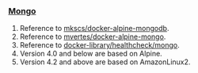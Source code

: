 ### [Mongo](https://github.com/zhuwenbing/dockerfiles/blob/master/mongo/Dockerfile)
1. Reference to [mkscs/docker-alpine-mongodb](https://github.com/mkscs/docker-alpine-mongodb).
1. Reference to [mvertes/docker-alpine-mongo](https://github.com/mvertes/docker-alpine-mongo).
1. Reference to [docker-library/healthcheck/mongo](https://github.com/docker-library/healthcheck/tree/master/mongo).
1. Version 4.0 and below are based on Alpine.
1. Version 4.2 and above are based on AmazonLinux2.
